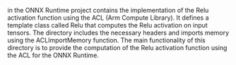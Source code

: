 in the ONNX Runtime project contains the implementation of the Relu activation function using the ACL (Arm Compute Library). It defines a template class called Relu that computes the Relu activation on input tensors. The directory includes the necessary headers and imports memory using the ACLImportMemory function. The main functionality of this directory is to provide the computation of the Relu activation function using the ACL for the ONNX Runtime.